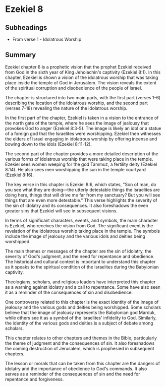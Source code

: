 # Ezekiel 8

## Subheadings

* From verse 1 - Idolatrous Worship

## Summary

Ezekiel chapter 8 is a prophetic vision that the prophet Ezekiel received from God in the sixth year of King Jehoiachin's captivity (Ezekiel 8:1). In this chapter, Ezekiel is shown a vision of the idolatrous worship that was taking place inside the temple of God in Jerusalem. The vision reveals the extent of the spiritual corruption and disobedience of the people of Israel.

The chapter is structured into two main parts, with the first part (verses 1-6) describing the location of the idolatrous worship, and the second part (verses 7-18) revealing the nature of the idolatrous worship.

In the first part of the chapter, Ezekiel is taken in a vision to the entrance of the north gate of the temple, where he sees the image of jealousy that provokes God to anger (Ezekiel 8:3-5). The image is likely an idol or a statue of a foreign god that the Israelites were worshipping. Ezekiel then witnesses the elders of Israel engaging in idolatrous worship by offering incense and bowing down to the idols (Ezekiel 8:11-12).

The second part of the chapter provides a more detailed description of the various forms of idolatrous worship that were taking place in the temple. Ezekiel sees women weeping for the god Tammuz, a fertility deity (Ezekiel 8:14). He also sees men worshipping the sun in the temple courtyard (Ezekiel 8:16).

The key verse in this chapter is Ezekiel 8:6, which states, "Son of man, do you see what they are doing—the utterly detestable things the Israelites are doing here, things that will drive me far from my sanctuary? But you will see things that are even more detestable." This verse highlights the severity of the sin of idolatry and its consequences. It also foreshadows the even greater sins that Ezekiel will see in subsequent visions.

In terms of significant characters, events, and symbols, the main character is Ezekiel, who receives the vision from God. The significant event is the revelation of the idolatrous worship taking place in the temple. The symbols include the image of jealousy and the various idols and deities being worshipped.

The main themes or messages of the chapter are the sin of idolatry, the severity of God's judgment, and the need for repentance and obedience. The historical and cultural context is important to understand this chapter as it speaks to the spiritual condition of the Israelites during the Babylonian captivity.

Theologians, scholars, and religious leaders have interpreted this chapter as a warning against idolatry and a call to repentance. Some have also seen it as a reminder of the consequences of sin and disobedience.

One controversy related to this chapter is the exact identity of the image of jealousy and the various gods and deities being worshipped. Some scholars believe that the image of jealousy represents the Babylonian god Marduk, while others see it as a symbol of the Israelites' infidelity to God. Similarly, the identity of the various gods and deities is a subject of debate among scholars.

This chapter relates to other chapters and themes in the Bible, particularly the theme of judgment and the consequences of sin. It also foreshadows the coming destruction of Jerusalem, which is prophesied in subsequent chapters.

The lesson or morals that can be taken from this chapter are the dangers of idolatry and the importance of obedience to God's commands. It also serves as a reminder of the consequences of sin and the need for repentance and forgiveness.